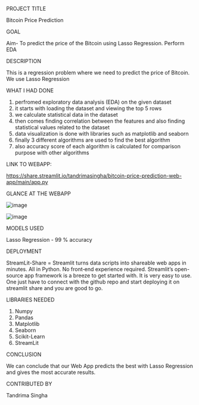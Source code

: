 
PROJECT TITLE

Bitcoin Price Prediction

GOAL

Aim- To predict the price of the Bitcoin using  Lasso Regression. Perform EDA

DESCRIPTION

This is a regression problem where we need to predict the price of Bitcoin. We use Lasso Regression 

WHAT I HAD DONE

1. perfromed exploratory data analysis (EDA) on the given dataset
2. it starts with loading the dataset and viewing the top 5 rows
3. we calculate statistical data in the dataset
4. then comes finding correlation between the features and also finding statistical values related to the dataset
5. data visualization is done with libraries such as matplotlib and seaborn
6. finally 3 different algorithms are used to find the best algorithm 
7. also accuracy score of each algorithm is calculated for comparison purpose with other algorithms

LINK TO WEBAPP:

https://share.streamlit.io/tandrimasingha/bitcoin-price-prediction-web-app/main/app.py


GLANCE AT THE WEBAPP

![image](https://user-images.githubusercontent.com/78292851/156793113-3f6d9e91-665e-47b1-a1f6-316aaeeb2aa7.png)

![image](https://user-images.githubusercontent.com/78292851/156793297-039024d7-d263-4444-9bbb-c05e8a945d47.png)


MODELS USED

Lasso Regression - 99 % accuracy

DEPLOYMENT

StreamLit-Share = Streamlit turns data scripts into shareable web apps in minutes. All in Python. No front‑end experience required. Streamlit’s open-source app framework is a breeze to get started with. It is very easy to use. One just have to connect with the github repo and start deploying it on streamlit share and you are good to go.


LIBRARIES NEEDED

1. Numpy
2. Pandas
3. Matplotlib
4. Seaborn
5. Scikit-Learn
6. StreamLit


CONCLUSION

We can conclude that our Web App predicts the best with  Lasso Regression and gives the most accurate results.

CONTRIBUTED BY

Tandrima Singha
